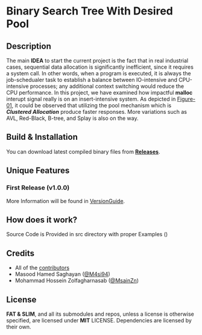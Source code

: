 # Binary Search Tree With Desired Pool

## Description
The main **IDEA** to start the current project is the fact that in real industrial cases, sequential data allocation is significantly inefficient, since it requires a system call. 
In other words, when a program is executed, it is always the job-schedualer task to establish a balance between IO-intensive and CPU-intensive processes; any additional context switching would reduce the CPU performance. In this project, we have examined how impactful **malloc** interupt signal really is on an insert-intensive system.
As depicted in [Figure-01](https://github.com/DataStructureAndAlgorithmBestPractice/DataStructureFactory/BinarySearchTree/BenchMark/Results/plots/plot.png?raw=true), it could be observed that utilizing the pool mechanism which is ***Clustered Allocation*** produce faster responses.
More variations such as AVL, Red-Black, B-tree, and Splay is also on the way.

## Build & Installation

You can download latest compiled binary files from **[Releases](https://github.com/DataStructureAndAlgorithmBestPractice)**.

## Unique Features
### First Release (v1.0.0)
More Information will be found in [VersionGuide]().

## How does it work?
Source Code is Provided in src directory with proper Examples ()

## Credits
- All of the <a href="https://github.com/DataStructureAndAlgorithmBestPractice">contributors</a> 
- Masood Hamed Saghayan (<a href="https://github.com/M4si94">@M4si94</a>)
- Mohammad Hossein Zolfagharnasab (<a href="https://github.com/MsainZn">@MsainZn</a>)


## License
**FAT & SLIM**, and all its submodules and repos, unless a license is otherwise specified, are licensed under **MIT** LICENSE.
Dependencies are licensed by their own.



